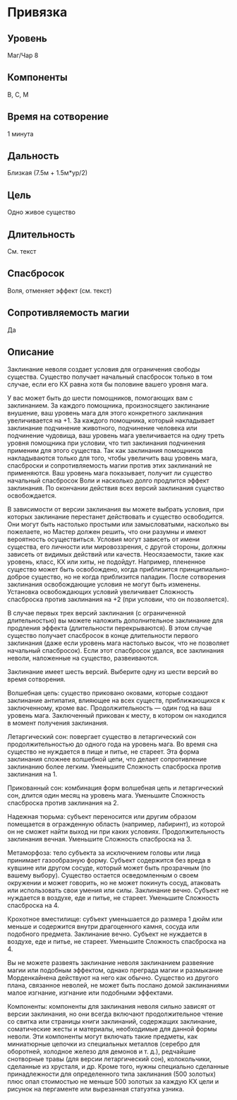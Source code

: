 # Привязка

## Уровень
Маг/Чар 8
## Компоненты
В, С, М
## Время на сотворение
1 минута
## Дальность
Близкая (7.5м + 1.5м*ур/2)
## Цель
Одно живое существо
## Длительность
См. текст
## Спасбросок
Воля, отменяет эффект (см. текст)
## Сопротивляемость магии
Да
## Описание
Заклинание неволя создает условия для ограничения свободы существа. Существо получает начальный спасбросок только в том случае, если его КХ равна хотя бы половине вашего уровня мага.

У вас может быть до шести помощников, помогающих вам с заклинанием. За каждого помощника, произносящего заклинание внушение, ваш уровень мага для этого конкретного заклинания увеличивается на +1. За каждого помощника, который накладывает заклинание подчинение животного, подчинение человека или подчинение чудовища, ваш уровень мага увеличивается на одну треть уровня помощника при условии, что тип заклинания подчинения применим для этого существа. Так как заклинания помощников накладываются только для того, чтобы увеличить ваш уровень мага, спасброски и сопротивляемость магии против этих заклинаний не применяются. Ваш уровень мага показывает, получит ли существо начальный спасбросок Воли и насколько долго продлится эффект заклинания. По окончании действия всех версий заклинания существо освобождается.

В зависимости от версии заклинания вы можете выбрать условия, при которых заклинание перестанет действовать и существо освободится. Они могут быть настолько простыми или замысловатыми, насколько вы пожелаете, но Мастер должен решить, что они разумны и имеют вероятность осуществиться. Условия могут зависеть от имени существа, его личности или мировоззрения, с другой стороны, должны зависеть от видимых действий или качеств. Неосязаемости, такие как уровень, класс, КХ или хиты, не подойдут. Например, плененное существо может быть освобождено, когда приблизится принципиально-доброе существо, но не когда приблизится паладин. После сотворения заклинания освобождающие условия не могут быть изменены. Установка освобождающих условий увеличивает Сложность спасброска против заклинания на +2 (при условии, что он позволяется).

В случае первых трех версий заклинания (с ограниченной длительностью) вы можете наложить дополнительное заклинание для продления эффекта (длительности перекрываются). В этом случае существо получает спасбросок в конце длительности первого заклинания (даже если уровень мага настолько высок, что не позволяет начальный спасбросок). Если этот спасбросок удался, все заклинания неволи, наложенные на существо, развеиваются.

Заклинание имеет шесть версий. Выберите одну из шести версий во время сотворения.

Волшебная цепь: существо приковано оковами, которые создают заклинание антипатия, влияющее на всех существ, приближающихся к заключенному, кроме вас. Продолжительность — один год на ваш уровень мага. Заключенный прикован к месту, в котором он находился в момент получения заклинания.

Летаргический сон: повергает существо в летаргический сон продолжительностью до одного года на уровень мага. Во время сна существо не нуждается в пище и питье, не стареет. Эта форма заклинания сложнее волшебной цепи, что делает сопротивление заклинанию более легким. Уменьшите Сложность спасброска против заклинания на 1.

Прикованный сон: комбинация форм волшебная цепь и летаргический сон, длится один месяц на уровень мага. Уменьшите Сложность спасброска против заклинания на 2.

Надежная тюрьма: субъект переносится или другим образом помещается в огражденную область (например, лабиринт), из которой он не сможет найти выход ни при каких условиях. Продолжительность заклинания вечная. Уменьшите Сложность спасброска на 3.

Метаморфоза: тело субъекта за исключением головы или лица принимает газообразную форму. Субъект содержится без вреда в кувшине или другом сосуде, который может быть прозрачным (по вашему выбору). Существо остается осведомленным о своем окружении и может говорить, но не может покинуть сосуд, атаковать или использовать свои умения или силы. Заклинание вечно. Субъект не нуждается в воздухе, еде и питье, не стареет. Уменьшите Сложность спасброска на 4.

Крохотное вместилище: субъект уменьшается до размера 1 дюйм или меньше и содержится внутри драгоценного камня, сосуда или подобного предмета. Заклинание вечно. Субъект не нуждается в воздухе, еде и питье, не стареет. Уменьшите Сложность спасброска на 4.

Вы не можете развеять заклинание неволя заклинанием развеяние магии или подобным эффектом, однако преграда магии и размыкание Mорденкайнена действуют на него как обычно. Существо из другого плана, связанное неволей, не может быть послано домой заклинаниями малое изгнание, изгнание или подобными эффектами.

Компоненты: компоненты для заклинания неволя сильно зависят от версии заклинания, но они всегда включают продолжительное чтение со свитка или страницы книги заклинаний, содержащих заклинание, соматические жесты и материалы, необходимые для данной формы неволи. Эти компоненты могут включать такие предметы, как миниатюрные цепочки из специальных металлов (серебро для оборотней, холодное железо для демонов и т. д.), редчайшие снотворные травы (для версии летаргический сон), колокольчики, сделанные из хрусталя, и др. Кроме того, нужны специально сделанные принадлежности для определенного типа заклинания (500 золотых) плюс опал стоимостью не меньше 500 золотых за каждую КХ цели и рисунок на пергаменте или вырезанная статуэтка узника.